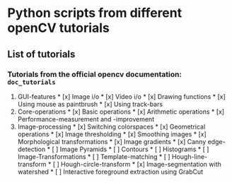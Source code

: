 
# Python scripts from different openCV tutorials

## List of tutorials

### Tutorials from the official opencv documentation: `doc_tutorials`

  1. GUI-features
    * [x] Image i/o
    * [x] Video i/o
    * [x] Drawing functions
    * [x] Using mouse as paintbrush
    * [x] Using track-bars
  2. Core-operations
    * [x] Basic operations
    * [x] Arithmetic operations
    * [x] Performance-measurement and -improvement
  3. Image-processing
    * [x] Switching colorspaces
    * [x] Geometrical operations
    * [x] Image thresholding
    * [x] Smoothing images
    * [x] Morphological transformations
    * [x] Image gradients
    * [x] Canny edge-detection
    * [ ] Image Pyramids
    * [ ] Contours
    * [ ] Histograms
    * [ ] Image-Transformations
    * [ ] Template-matching
    * [ ] Hough-line-transform
    * [ ] Hough-circle-transform
    * [x] Image-segmentation with watershed
    * [ ] Interactive foreground extraction using GrabCut
